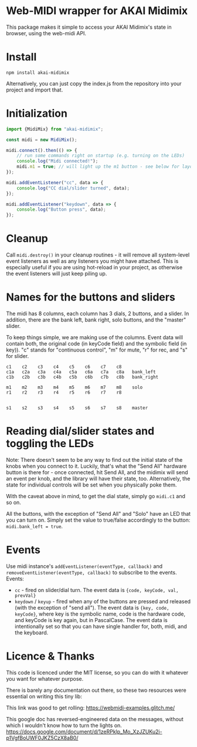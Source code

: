 # Web-MIDI wrapper for AKAI Midimix

This package makes it simple to access your AKAI Midimix's state in browser, using the web-midi API.


# Install

```npm install akai-midimix```

Alternatively, you can just copy the index.js from the repository into your project and import that.

# Initialization
```javascript
import {MidiMix} from "akai-midimix";

const midi = new MidiMix();

midi.connect().then(() => {
    // run some commands right on startup (e.g. turning on the LEDs)
    console.log("Midi connected!");
    midi.m1 = true; // will light up the m1 button - see below for layout
});

midi.addEventListener("cc", data => {
    console.log("CC dial/slider turned", data);
});

midi.addEventListener("keydown", data => {
    console.log("Button press", data);
});
```

# Cleanup

Call `midi.destroy()` in your cleanup routines - it will remove all system-level event listeners as well
as any listeners you might have attached.
This is especially useful if you are using hot-reload in your project, as otherwise the event listeners will
just keep piling up.


# Names for the buttons and sliders

The midi has 8 columns, each column has 3 dials, 2 buttons, and a slider.
In addition, there are the bank left, bank right, solo buttons, and the "master" slider.

To keep things simple, we are making use of the columns. Event data will contain
both, the original code (in keyCode field) and the symbolic field (in key)).
"c" stands for "continuous control", "m" for mute, "r" for rec, and "s" for slider.

```
c1    c2    c3    c4    c5    c6    c7    c8
c1a   c2a   c3a   c4a   c5a   c6a   c7a   c8a   bank_left
c1b   c2b   c3b   c4b   c5b   c6b   c7b   c8b   bank_right

m1    m2    m3    m4    m5    m6    m7    m8    solo
r1    r2    r3    r4    r5    r6    r7    r8


s1    s2    s3    s4    s5    s6    s7    s8    master
```


# Reading dial/slider states and toggling the LEDs

Note: There doesn't seem to be any way to find out the initial state of the knobs when you connect to it. Luckily, that's what
the "Send All" hardware button is there for - once connected, hit Send All, and the midimix will send an event per knob,
and the library will have their state, too.
Alternatively, the state for individual controls will be set when you physically poke them.

With the caveat above in mind, to get the dial state, simply go `midi.c1` and so on.

All the buttons, with the exception of "Send All" and "Solo" have an LED that you can turn on.
Simply set the value to true/false accordingly to the button: `midi.bank_left = true`.


# Events

Use midi instance's `addEventListener(eventType, callback)` and `removeEventListener(eventType, callback)` to
subscribe to the events. Events:

* `cc` - fired on slider/dial turn. The event data is `{code, keyCode, val, prevVal}`
* `keydown` / `keyup` - fired when any of the buttons are pressed and released (with the exception of "send all").
   The event data is `{key, code, keyCode}`, where key is the symbolic name, code is the hardware code, and keyCode
   is key again, but in PascalCase. The event data is intentionally set so that you can have single handler for, both,
   midi, and the keyboard.


# Licence & Thanks

This code is licenced under the MIT license,  so you can do with it whatever you want for whatever purpose.

There is barely any documentation out there, so these two resources were essential on writing this tiny lib:

This link was good to get rolling: https://webmidi-examples.glitch.me/

This google doc has reversed-engineered data on the messages, without which I wouldn't know how to turn the lights on.
https://docs.google.com/document/d/1zeRPklp_Mo_XzJZUKu2i-p1VgfBoUWF0JKZ5CzX8aB0/
